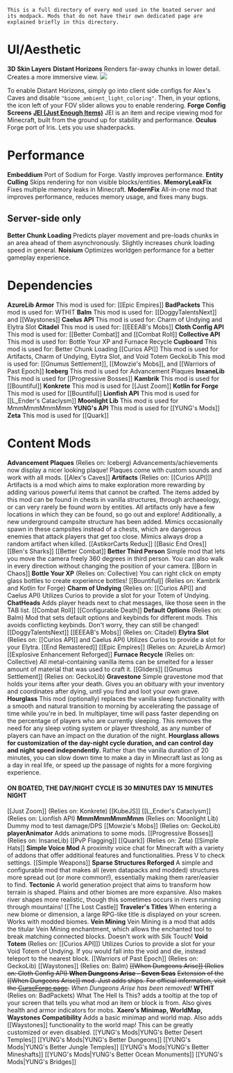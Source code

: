 ```
This is a full directory of every mod used in the boated server and its modpack. Mods that do not have their own dedicated page are explained briefly in this directory.
```
# UI/Aesthetic
**3D Skin Layers**
**Distant Horizons**
	Renders far-away chunks in lower detail. Creates a more immersive view.		![](https://www.youtube.com/watch?v=M31DhtoNh9w)
	
To enable Distant Horizons, simply go into client side configs for Alex's Caves and disable `"biome_ambient_light_coloring"`. Then, in your options, the icon left of your FOV slider allows you to enable rendering.
**Forge Config Screens**
[**JEI (Just Enough Items)**](https://modrinth.com/mod/jei#Controls)
	JEI is an item and recipe viewing mod for Minecraft, built from the ground up for stability and performance.
**Oculus**
	Forge port of Iris. Lets you use shaderpacks.
# Performance
**Embeddium**
	Port of Sodium for Forge. Vastly improves performance.
**Entity Culling**
	Skips rendering for non visible blocks/entities.
**MemoryLeakFix**
	Fixes multiple memory leaks in Minecraft.
**ModernFix**
	All-in-one mod that improves performance, reduces memory usage, and fixes many bugs.
## Server-side only
**Better Chunk Loading**
	Predicts player movement and pre-loads chunks in an area ahead of them asynchronously. Slightly increases chunk loading speed in general.
**Noisium**
	Optimizes worldgen performance for a better gameplay experience.
# Dependencies
**AzureLib Armor**
	This mod is used for: [[Epic Empires]]
**BadPackets**
	This mod is used for: WTHIT
**Balm**
	This mod is used for: [[DoggyTalentsNext]] and [[Waystones]]
**Caelus API**
	This mod is used for: Charm of Undying and Elytra Slot
**Citadel**
	This mod is used for: [[EEEAB's Mobs]]
**Cloth Config API**
	This mod is used for: [[Better Combat]] and [[Combat Roll]]
**Collective API**
	This mod is used for: Bottle Your XP and Furnace Recycle
**Cupboard**
	This mod is used for: Better Chunk Loading
[[Curios API]]
	This mod is used for Artifacts, Charm of Undying, Elytra Slot, and Void Totem
GeckoLib
	This mod is used for: [[Gnumus Settlement]], [[Mowzie's Mobs]], and [[Warriors of Past Epoch]]
**Iceberg**
	This mod is used for Advancement Plaques
**InsaneLib**
	This mod is used for [[Progressive Bosses]]
**Kambrik**
	This mod is used for [[Bountiful]]
**Konkrete**
	This mod is used for [[Just Zoom]]
**Kotlin for Forge**
	This mod is used for [[Bountiful]]
**Lionfish API**
	This mod is used for [[L_Ender's Cataclysm]]
**Moonlight Lib**
	This mod is used for MmmMmmMmmMmm
**YUNG's API**
	This mod is used for [[YUNG's Mods]]
**Zeta**
	This mod is used for [[Quark]]
# Content Mods
**Advancement Plaques** (Relies on: Iceberg)
	Advancements/achievements now display a nicer looking plaque! Plaques come with custom sounds and work with all mods.
[[Alex's Caves]]
**Artifacts** (Relies on: [[Curios API]])
	Artifacts is a mod which aims to make exploration more rewarding by adding various powerful items that cannot be crafted. The items added by this mod can be found in chests in vanilla structures, through archaeology, or can very rarely be found worn by entities. All artifacts only have a few locations in which they can be found, so go out and explore! Additionally, a new underground campsite structure has been added. Mimics occasionally spawn in these campsites instead of a chests, which are dangerous enemies that attack players that get too close. Mimics always drop a random artifact when killed.
[[AstikorCarts Redux]]
[[Basic End Ores]]
[[Ben's Sharks]]
[[Better Combat]]
**Better Third Person**
	Simple mod that lets you move the camera freely 360 degrees in third person. You can also walk in every direction without changing the position of your camera.
[[Born in Chaos]]
**Bottle Your XP** (Relies on: Collective)
	You can right click on empty glass bottles to create experience bottles!
[[Bountiful]] (Relies on: Kambrik and Kotlin for Forge)
**Charm of Undying** (Relies on: [[Curios API]] and Caelus API)
	Utilizes Curios to provide a slot for your Totem of Undying.
**ChatHeads**
	Adds player heads next to chat messages, like those seen in the TAB list.
[[Combat Roll]]
[[Configurable Death]]
**Default Options** (Relies on: Balm)
Mod that sets default options and keybinds for different mods. This avoids conflicting keybinds. Don't worry, they can still be changed!
[[DoggyTalentsNext]]
[[EEEAB's Mobs]] (Relies on: Citadel)
**Elytra Slot** (Relies on: [[Curios API]] and Caelus API)
	Utilizes Curios to provide a slot for your Elytra.
[[End Remastered]]
[[Epic Empires]] (Relies on: AzureLib Armor)
[[Explosive Enhancement Reforged]]
**Furnace Recycle** (Relies on: Collective)
	All metal-containing vanilla items can be smelted for a lesser amount of material that was used to craft it.
[[Gliders]]
[[Gnumus Settlement]] (Relies on: GeckoLib)
**Gravestone**
	Simple gravestone mod that holds your items after your death. Gives you an obituary with your inventory and coordinates after dying, until you find and loot your own grave.
**Hourglass**
	This mod (optionally) replaces the vanilla sleep functionality with a smooth and natural transition to morning by accelerating the passage of time while you're in bed. In multiplayer, time will pass faster depending on the percentage of players who are currently sleeping. This removes the need for any sleep voting system or player threshold, as any number of players can have an impact on the duration of the night. **Hourglass allows for customization of the day-night cycle duration, and can control day and night speed independently.** Rather than the vanilla duration of 20 minutes, you can slow down time to make a day in Minecraft last as long as a day in real life, or speed up the passage of nights for a more forgiving experience.
#### ON BOATED, THE DAY/NIGHT CYCLE IS 30 MINUTES DAY 15 MINUTES NIGHT
[[Just Zoom]] (Relies on: Konkrete)
[[KubeJS]]
[[L_Ender's Cataclysm]] (Relies on: Lionfish API)
**MmmMmmMmmMmm** (Relies on: Moonlight Lib)
	Dummy mod to test damage/DPS
[[Mowzie's Mobs]] (Relies on: GeckoLib)
**playerAnimator**
	Adds animations to some mods.
[[Progressive Bosses]] (Relies on: InsaneLib)
[[PvP Flagging]]
[[Quark]] (Relies on: Zeta)
[[Simple Hats]]
**Simple Voice Mod**
	A proximity voice chat for Minecraft with a variety of addons that offer additional features and functionalities. Press V to check settings.
[[Simple Weapons]]
**Sparse Structures Reforged**
	A simple and configurable mod that makes all (even datapacks and modded) structures more spread out (or more common!), essentially making them rarer/easier to find.
**Tectonic**
	A world generation project that aims to transform how terrain is shaped. Plains and other biomes are more expansive. Also makes river shapes more realistic, though this sometimes occurs in rivers running through mountains!
[[The Lost Castle]]
**Traveler's Titles**
	When entering a new biome or dimension, a large RPG-like title is displayed on your screen. Works with modded biomes.
**Vein Mining**
	Vein Mining is a mod that adds the titular Vein Mining enchantment, which allows the enchanted tool to break matching connected blocks. Doesn't work with Silk Touch!
**Void Totem** (Relies on: [[Curios API]])
	Utilizes Curios to provide a slot for your Void Totem of Undying. If you would fall into the void and die, instead teleport to the nearest block.
[[Warriors of Past Epoch]] (Relies on: GeckoLib)
[[Waystones]] (Relies on: Balm)
~~[[When Dungeons Arise]] (Relies on: Cloth Config API)
**When Dungeons Arise - Seven Seas**~~
	~~Extension of the [[When Dungeons Arise]] mod. Just adds ships. For official information, visit the [CurseForge page](https://legacy.curseforge.com/minecraft/mc-mods/when-dungeons-arise-seven-seas).~~
*When Dungeons Arise has been removed!*
**WTHIT** (Relies on: BadPackets)
	What The Hell Is This? adds a tooltip at the top of your screen that tells you what mod an item or block is from. Also gives health and armor indicators for mobs.
**Xaero's Minimap, WorldMap, Waystones Compatibility**
	Adds a basic minimap and world map. Also adds [[Waystones]] functionality to the world map! This can be greatly customized or even disabled.
[[YUNG's Mods|YUNG's Better Desert Temples]]
[[YUNG's Mods|YUNG's Better Dungeons]]
[[YUNG's Mods|YUNG's Better Jungle Temples]]
[[YUNG's Mods|YUNG's Better Mineshafts]]
[[YUNG's Mods|YUNG's Better Ocean Monuments]]
[[YUNG's Mods|YUNG's Bridges]]